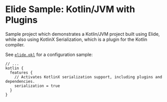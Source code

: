 # Elide Sample: Kotlin/JVM with Plugins

Sample project which demonstrates a Kotlin/JVM project built using Elide, while also using KotlinX Serialization, which
is a plugin for the Kotlin compiler.

See [`elide.pkl`](./elide.pkl) for a configuration sample:
```pkl
// ...
kotlin {
  features {
    // Activates KotlinX serialization support, including plugins and dependencies.
    serialization = true
  }
}
```

